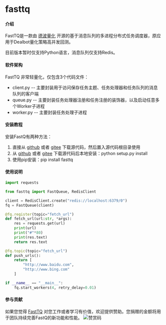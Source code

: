 # fasttq

#### 介绍
FastTQ是一款由 [德波量化](http://www.dealbot.cn) 开源的基于消息队列的多进程分布式任务调度器，原应用于Dealbot量化策略高并发回测。

目前版本暂时仅支持Python语言，消息队列仅支持Redis。

#### 软件架构
FastTQ 非常轻量化，仅包含3个代码文件：
- client.py -- 主要封装用于访问保存任务主题、任务处理器和任务队列的消息队列的客户端 
- queue.py -- 主要封装任务处理器注册和任务注册的装饰器，以及启动任意多个Worker子进程
- worker.py -- 主要封装任务处理子进程


#### 安装教程

安装FastQ有两种方法：
1.  直接从 [github](https://github.com/wakeblade/fasttq) 或者 [gitee](https://gitee.com/wakeblade/fasttq) 下载源代码，然后置入源代码根目录使用
2.  从 [github](https://github.com/wakeblade/fasttq) 或者 [gitee](https://gitee.com/wakeblade/fasttq) 下载源代码后本地安装：python setup.py install
3.  使用pip安装：pip install fasttq

#### 使用说明

```python
import requests

from fasttq import FastQueue, RedisClient

client = RedisClient.create("redis://localhost:6379/0")
fq = FastQueue(client)

@fq.register(topic="fetch_url")
def fetch_url(url:str, *args):
    res = requests.get(url)
    print(url)
    print("#"*80)
    print(res.text)
    return res.text

@fq.topic(topic="fetch_url")
def push_urls():
    return [
        "http://www.baidu.com",
        "http://www.bing.com"
    ]

if __name__ == "__main__":
    fq.start_workers(4, retry_delay=0.01)
```

#### 参与贡献

如果您觉得 [FastTQ](https://gitee.com/wakeblade/fasttq) 对您工作或者学习有价值，欢迎提供赞助。您捐赠的金额将用于团队持续完善FastQ的新功能和性能。 
![赞赏码](https://gitee.com/wakeblade/x2trade/raw/master/zsm.jpg '赞赏码')
